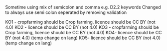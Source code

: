 Sometime using mix of semicolon and comma e.g. D2.2 keywords
Changed to always use semi colon seperated by removing validation       

KO1 - cropfarming should be Crop farming, licence should be CC BY (not 4.0)
KO2 - licence should be CC BY (not 4.0)
KO3 - cropfarming should be Crop farming, licence should be CC BY (not 4.0)
KO4- licence should be CC BY (not 4.0) (temp change on lang)
KO5- licence should be CC BY (not 4.0) (temp change on lang)